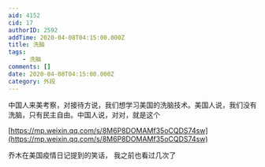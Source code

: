 ```yaml
---
aid: 4152
cid: 17
authorID: 2592
addTime: 2020-04-08T04:15:00.000Z
title: 洗脑
tags:
    - 洗脑
comments: []
date: 2020-04-08T04:15:00.000Z
category: 外段
---
```


中国人来美考察，对接待方说，我们想学习美国的洗脑技术。美国人说，我们没有洗脑，只有民主自由。中国人说，对对，就是这个

[https://mp.weixin.qq.com/s/8M6P8DOMAMf35oCQDS74sw](https://mp.weixin.qq.com/s/8M6P8DOMAMf35oCQDS74sw)

乔木在美国疫情日记提到的笑话， 我之前也看过几次了
